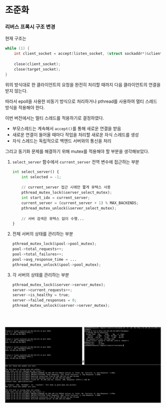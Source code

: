 # 조준화

### 리버스 프록시 구조 변경

현재 구조는

```c
while (1) {
    int client_socket = accept(listen_socket, (struct sockaddr*)&client_addr, &client_addr_len);

    close(client_socket);
    close(target_socket);
}
```

위의 방식대로 한 클라이언트의 요청을 완전히 처리할 때까지 다음 클라이언트의 연결을 받지 않는다.

따라서 epoll을 사용한 비동기 방식으로 처리하거나 pthread를 사용하여 멀티 스레드 방식을 적용해야 한다.

이번 버전에서는 멀티 스레드를 적용하기로 결정하였다.

- 부모스레드는 계속해서 `accept()`를 통해 새로운 연결을 받음
- 새로운 연결이 들어올 때마다 작업을 처리할 새로운 자식 스레드를 생성
- 자식 스레드는 독립적으로 백엔드 서버와의 통신을 처리

그리고 동기화 문제를 해결하기 위해 mutex를 적용해야 할 부분을 생각해보았다.

1. `select_server` 함수에서 `current_server` 전역 변수에 접근하는 부분

   ```python
   int select_server() {
       int selected = -1;

       // current_server 접근 시에만 짧게 뮤텍스 사용
       pthread_mutex_lock(&server_select_mutex);
       int start_idx = current_server;
       current_server = (current_server + 1) % MAX_BACKENDS;
       pthread_mutex_unlock(&server_select_mutex);

       // 서버 검색은 뮤텍스 없이 수행...
   }
   ```

2. 전체 서버의 상태를 관리하는 부분

   ```python
   pthread_mutex_lock(&pool->pool_mutex);
   pool->total_requests++;
   pool->total_failures++;
   pool->avg_response_time = ...
   pthread_mutex_unlock(&pool->pool_mutex);
   ```

3. 각 서버의 상태를 관리하는 부분

   ```python
   pthread_mutex_lock(&server->server_mutex);
   server->current_requests++;
   server->is_healthy = true;
   server->failed_responses = 0;
   pthread_mutex_unlock(&server->server_mutex);
   ```

<br>
<br>

![alt text](result.png)
